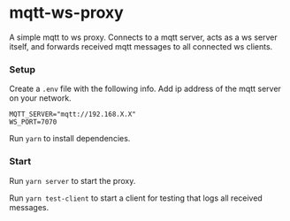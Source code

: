# mqtt-ws-proxy

A simple mqtt to ws proxy. Connects to a mqtt server, acts as a ws server itself, and forwards received mqtt messages to all connected ws clients.

### Setup

Create a `.env` file with the following info. Add ip address of the mqtt server on your network.

```
MQTT_SERVER="mqtt://192.168.X.X"
WS_PORT=7070
```

Run `yarn` to install dependencies.

### Start

Run `yarn server` to start the proxy.

Run `yarn test-client` to start a client for testing that logs all received messages.
